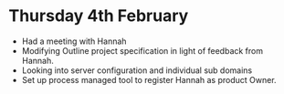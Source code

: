 # Thursday 4th February

* Had a meeting with Hannah
* Modifying Outline project specification in light of feedback from Hannah.
* Looking into server configuration and individual sub domains
* Set up process managed tool to register Hannah as product Owner.
